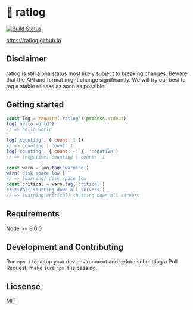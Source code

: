 # 🐀 ratlog

[![Build Status](https://travis-ci.org/ratlog/ratlog.js.svg?branch=master)](https://travis-ci.org/ratlog/ratlog.js)


https://ratlog.github.io


## Disclaimer

ratlog is still alpha status most likely subject to breaking changes.
Beware that the API and format might change significantly.
We will try our best to tag a stable release as soon as possible.

## Getting started

```js
const log = require('ratlog')(process.stdout)
log('hello world')
// => hello world

log('counting', { count: 1 })
// => counting | count: 1
log('counting', { count: -1 }, 'negative')
// => [negative] counting | count: -1

const warn = log.tag('warning')
warn('disk space low')
// => [warning] disk space low
const critical = warn.tag('critical')
critical('shutting down all servers')
// => [warning|critical] shutting down all servers
```


## Requirements

Node >= 8.0.0


## Development and Contributing

Run `npm i` to setup your dev environment and before submitting a Pull Request, make sure `npm t` is passing.


## Licsense

[MIT](./license)
